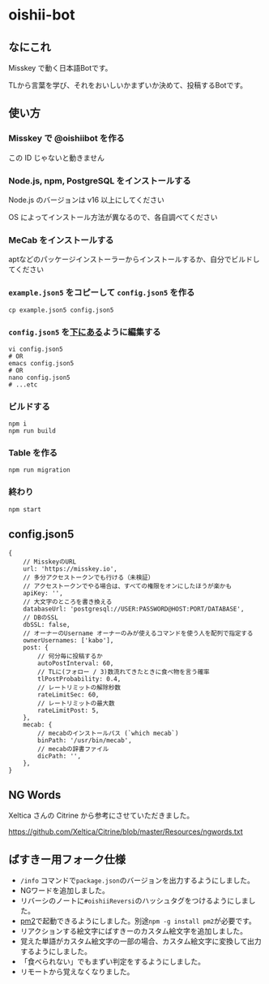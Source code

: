 # oishii-bot

## なにこれ

Misskey で動く日本語Botです。

TLから言葉を学び、それをおいしいかまずいか決めて、投稿するBotです。

## 使い方

### Misskey で @oishiibot を作る

この ID じゃないと動きません

### Node.js, npm, PostgreSQL をインストールする

Node.js のバージョンは v16 以上にしてください

OS によってインストール方法が異なるので、各自調べてください

### MeCab をインストールする

aptなどのパッケージインストーラーからインストールするか、自分でビルドしてください

### `example.json5` をコピーして `config.json5` を作る

```shell
cp example.json5 config.json5
```

### `config.json5` を[下にある](#config.json)ように編集する

```shell
vi config.json5
# OR
emacs config.json5
# OR
nano config.json5
# ...etc
```

### ビルドする

```shell
npm i
npm run build
```

### Table を作る

```shell
npm run migration
```

### 終わり

```shell
npm start
```

## config.json5

```json5
{
    // MisskeyのURL
    url: 'https://misskey.io',
    // 多分アクセストークンでも行ける（未検証）
    // アクセストークンでやる場合は、すべての権限をオンにしたほうが楽かも
    apiKey: '',
    // 大文字のところを書き換える
    databaseUrl: 'postgresql://USER:PASSWORD@HOST:PORT/DATABASE',
    // DBのSSL
    dbSSL: false,
    // オーナーのUsername オーナーのみが使えるコマンドを使う人を配列で指定する
    ownerUsernames: ['kabo'],
    post: {
        // 何分毎に投稿するか
        autoPostInterval: 60,
        // TLに(フォロー / 3)数流れてきたときに食べ物を言う確率
        tlPostProbability: 0.4,
        // レートリミットの解除秒数
        rateLimitSec: 60,
        // レートリミットの最大数
        rateLimitPost: 5,
    },
    mecab: {
        // mecabのインストールパス (`which mecab`)
        binPath: '/usr/bin/mecab',
        // mecabの辞書ファイル
        dicPath: '',
    },
}
```

## NG Words

Xeltica さんの Citrine から参考にさせていただきました。

<https://github.com/Xeltica/Citrine/blob/master/Resources/ngwords.txt>

## ばすきー用フォーク仕様

- `/info` コマンドで`package.json`のバージョンを出力するようにしました。
- NGワードを追加しました。
- リバーシのノートに`#oishiiReversi`のハッシュタグをつけるようにしました。
- [pm2](https://pm2.keymetrics.io/)で起動できるようにしました。別途`npm -g install pm2`が必要です。
- リアクションする絵文字にばすきーのカスタム絵文字を追加しました。
- 覚えた単語がカスタム絵文字の一部の場合、カスタム絵文字に変換して出力するようにしました。
- 「食べられない」でもまずい判定をするようにしました。
- リモートから覚えなくなりました。
